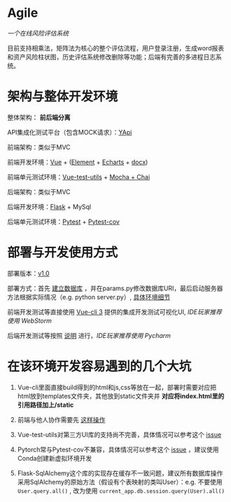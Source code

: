 # Agile
*一个在线风险评估系统*

目前支持相乘法，矩阵法为核心的整个评估流程，用户登录注册，生成word报表和资产风险柱状图，历史评估系统修改删除等功能；后端有完善的多进程日志系统。

# 架构与整体开发环境
整体架构： **前后端分离**

API集成化测试平台（包含MOCK请求）：[YApi](https://github.com/YMFE/yapi "YApi")


前端架构：类似于MVC

前端开发环境：[Vue](https://cn.vuejs.org/ "Vue") + ([Element](https://github.com/ElemeFE/element "Element") + [Echarts](https://echarts.baidu.com/index.html "Echarts") + [docx](https://github.com/dolanmiu/docx "docx"))

前端单元测试环境：[Vue-test-utils](https://github.com/vuejs/vue-test-utils "Vue-test-utils") + [Mocha + Chai](https://github.com/vuejs/vue-cli/blob/dev/packages/%40vue/cli-plugin-unit-mocha/README.md "Mocha + Chai")


后端架构：类似于MVC

后端开发环境：[Flask](http://flask.pocoo.org/docs/1.0/ "Flask") + MySql

后端单元测试环境：[Pytest](https://docs.pytest.org/en/latest/ "Pytest") + [Pytest-cov](https://github.com/pytest-dev/pytest-cov "Pytest-cov")

# 部署与开发使用方式
部署版本：[v1.0](https://github.com/voldemortX/Agile/tree/v1.0/backend)

部署方式：首先 [建立数据库](https://github.com/voldemortX/Agile/blob/v1.0/dbCreate.sql) ，并在params.py修改数据库URI，最后启动服务器方法根据实际情况（e.g. python server.py）, [具体环境细节](https://github.com/voldemortX/Agile/tree/v1.0/backend/configs.txt)

前端开发测试等直接使用 [Vue-cli 3](https://cli.vuejs.org/zh/) 提供的集成开发测试可视化UI, *IDE玩家推荐使用 WebStorm*

后端开发测试等按照 [说明](https://github.com/voldemortX/Agile/tree/v1.0/backend/configs.txt) 进行，*IDE玩家推荐使用 Pycharm*

# 在该环境开发容易遇到的几个大坑
1. Vue-cli里面直接build得到的html和js,css等放在一起，部署时需要对应把html放到templates文件夹，其他放到static文件夹并 **对应将index.html里的引用路径加上/static**

2. 前端与他人协作需要先 [这样操作](https://github.com/voldemortX/Agile/blob/v1.0/frontend/README.md)

3. Vue-test-utils对第三方UI库的支持尚不完善，具体情况可以参考这个 [issue](https://github.com/vuejs/vue-test-utils/issues/1221)

4. Pytorch常与Pytest-cov不兼容，具体情况可以参考这个 [issue](https://github.com/pytest-dev/pytest-cov/issues/293) ，建议使用Conda创建新虚拟环境开发

5. Flask-SqlAlchemy这个库的实现存在缓存不一致问题，建议所有数据库操作采用SqlAlchemy的原始方法（假设有个表映射的类叫User）：e.g. 不要使用 ```User.query.all()``` , 改为使用 ```current_app.db.session.query(User).all()```

